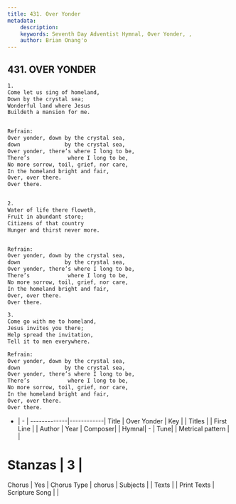 ```yaml
---
title: 431. Over Yonder
metadata:
    description: 
    keywords: Seventh Day Adventist Hymnal, Over Yonder, , 
    author: Brian Onang'o
---
```



## 431. OVER YONDER

```txt
1.
Come let us sing of homeland,
Down by the crystal sea;
Wonderful land where Jesus
Buildeth a mansion for me.


Refrain:
Over yonder, down by the crystal sea,
down              by the crystal sea,
Over yonder, there’s where I long to be,
There’s            where I long to be,
No more sorrow, toil, grief, nor care,
In the homeland bright and fair,
Over, over there.
Over there.


2.
Water of life there floweth,
Fruit in abundant store;
Citizens of that country
Hunger and thirst never more.


Refrain:
Over yonder, down by the crystal sea,
down              by the crystal sea,
Over yonder, there’s where I long to be,
There’s            where I long to be,
No more sorrow, toil, grief, nor care,
In the homeland bright and fair,
Over, over there.
Over there.

3.
Come go with me to homeland,
Jesus invites you there;
Help spread the invitation,
Tell it to men everywhere.

Refrain:
Over yonder, down by the crystal sea,
down              by the crystal sea,
Over yonder, there’s where I long to be,
There’s            where I long to be,
No more sorrow, toil, grief, nor care,
In the homeland bright and fair,
Over, over there.
Over there.

```

- |   -  |
-------------|------------|
Title | Over Yonder |
Key |  |
Titles |  |
First Line |  |
Author | 
Year | 
Composer|  |
Hymnal|  - |
Tune|  |
Metrical pattern | |
# Stanzas | 3 |
Chorus | Yes |
Chorus Type | chorus |
Subjects |  |
Texts |  |
Print Texts | 
Scripture Song |  |
  
